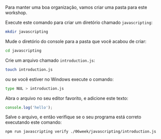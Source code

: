Para manter uma boa organização, vamos criar uma pasta para este workshop.

Execute este comando para criar um diretório chamado `javascripting`:

```bash
mkdir javascripting
```

Mude o diretório do console para a pasta que você acabou de criar:

```bash
cd javascripting
```

Crie um arquivo chamado `introduction.js`:

```bash
touch introduction.js
```
 ou se você estiver no Windows execute o comando: 

```bash
type NUL > introduction.js
```

Abra o arquivo no seu editor favorito, e adicione este texto:

```js
console.log('hello');
```

Salve o arquivo, e então verifique se o seu programa está correto executando este comando:

```bash
npm run javascripting verify ./06week/javascripting/introduction.js
```


